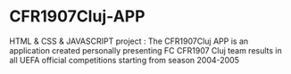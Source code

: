 # CFR1907Cluj-APP
HTML & CSS & JAVASCRIPT project : The CFR1907Cluj APP is an application created personally presenting FC CFR1907 Cluj team results in all UEFA official competitions starting from season 2004-2005 
